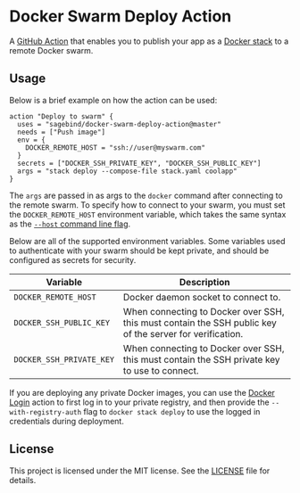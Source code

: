 # Docker Swarm Deploy Action

A [GitHub Action](https://github.com/features/actions) that enables you to publish your app as a [Docker stack](https://docs.docker.com/engine/swarm/stack-deploy/) to a remote Docker swarm.

## Usage

Below is a brief example on how the action can be used:

```
action "Deploy to swarm" {
  uses = "sagebind/docker-swarm-deploy-action@master"
  needs = ["Push image"]
  env = {
    DOCKER_REMOTE_HOST = "ssh://user@myswarm.com"
  }
  secrets = ["DOCKER_SSH_PRIVATE_KEY", "DOCKER_SSH_PUBLIC_KEY"]
  args = "stack deploy --compose-file stack.yaml coolapp"
}
```

The `args` are passed in as args to the `docker` command after connecting to the remote swarm. To specify how to connect to your swarm, you must set the `DOCKER_REMOTE_HOST` environment variable, which takes the same syntax as the [`--host` command line flag](https://docs.docker.com/engine/reference/commandline/cli/).

Below are all of the supported environment variables. Some variables used to authenticate with your swarm should be kept private, and should be configured as secrets for security.

| Variable | Description |
| - | - |
| `DOCKER_REMOTE_HOST` | Docker daemon socket to connect to. |
| `DOCKER_SSH_PUBLIC_KEY` | When connecting to Docker over SSH, this must contain the SSH public key of the server for verification. |
| `DOCKER_SSH_PRIVATE_KEY` | When connecting to Docker over SSH, this must contain the SSH private key to use to connect. |

If you are deploying any private Docker images, you can use the [Docker Login](https://github.com/actions/docker/blob/master/login) action to first log in to your private registry, and then provide the `--with-registry-auth` flag to `docker stack deploy` to use the logged in credentials during deployment.

## License

This project is licensed under the MIT license. See the [LICENSE](LICENSE) file for details.

